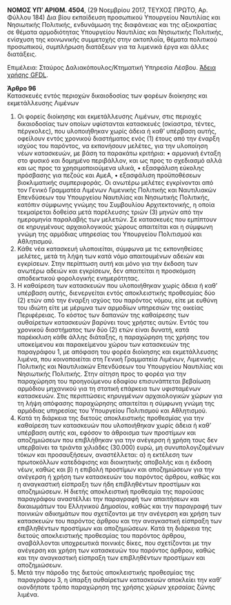 **NOMOΣ ΥΠ’ ΑΡΙΘΜ. 4504**, (29 Νοεμβρίου 2017, ΤΕΥΧΟΣ  ΠΡΩΤΟ, Αρ. Φύλλου 184)
Δια βίου εκπαίδευση προσωπικού Υπουργείου Ναυτιλίας και Νησιωτικής Πολιτικής, ενδυνάμωση της διαφάνειας και της αξιοκρατίας σε θέματα αρμοδιότητας Υπουργείου Ναυτιλίας και Νησιωτικής Πολιτικής, ενίσχυση της κοινωνικής συμμετοχής στην ακτοπλοΐα, θέματα πολιτικού προσωπικού, συμπλήρωση διατάξεων για τα λιμενικά έργα και άλλες διατάξεις. 

Επιμέλεια: Σταύρος Δαλιακόπουλος/Κτηματική Υπηρεσία Λέσβου. [Άδεια χρήσης GFDL](http://www.gnu.org/licenses/fdl.html).  

**Άρθρο 96**  
Κατασκευές εντός περιοχών δικαιοδοσίας των φορέων διοίκησης και εκμετάλλευσης Λιμένων  
1. Οι φορείς διοίκησης και εκμετάλλευσης Λιμένων, στις περιοχές δικαιοδοσίας των οποίων υφίστανται κατασκευές (σκίαστρα, τέντες, πέργκολες), που υλοποιήθηκαν χωρίς άδεια ή καθ’ υπέρβαση αυτής, οφείλουν εντός χρονικού διαστήματος ενός (1) έτους από την έναρξη ισχύος του παρόντος, να εκπονήσουν μελέτες, για την υλοποίηση νέων κατασκευών, με βάση τα παρακάτω κριτήρια:
• αρμονική ένταξη στο φυσικό και δομημένο περιβάλλον, και ως προς το σχεδιασμό αλλά και ως προς τα χρησιμοποιούμενα υλικά,
• εξασφάλιση  εύκολης  πρόσβασης  για  πεζούς  και ΑμεΑ,
• εξασφάλιση προϋποθέσεων βιοκλιματικής συμπεριφοράς.
Οι ανωτέρω μελέτες εγκρίνονται από τον Γενικό Γραμματέα Λιμένων Λιμενικής Πολιτικής και Ναυτιλιακών Επενδύσεων του Υπουργείου Ναυτιλίας και Νησιωτικής Πολιτικής, κατόπιν σύμφωνης γνώμης του Συμβουλίου Αρχιτεκτονικής, η οποία τεκμαίρεται δοθείσα μετά παρέλευσης τριών (3) μηνών από την ημερομηνία παραλαβής των μελετών. Σε κατασκευές που εμπίπτουν σε κηρυγμένους αρχαιολογικούς χώρους απαιτείται και η σύμφωνη γνώμη της αρμόδιας υπηρεσίας του Υπουργείου Πολιτισμού και Αθλητισμού.
2. Κάθε νέα κατασκευή υλοποιείται, σύμφωνα με τις εκπονηθείσες μελέτες, μετά τη λήψη των κατά νόμο απαιτουμένων αδειών και εγκρίσεων. Στην περίπτωση αυτή και μόνο για την έκδοση των ανωτέρω αδειών και εγκρίσεων, δεν απαιτείται η προσκόμιση αποδεικτικού φορολογικής ενημερότητας.
3. Η καθαίρεση των κατασκευών που υλοποιήθηκαν χωρίς άδεια ή καθ’ υπέρβαση αυτής, διενεργείται εντός αποκλειστικής προθεσμίας δύο (2) ετών από την έναρξη ισχύος του παρόντος νόμου, είτε με ευθύνη του ιδιώτη είτε με μέριμνα των αρμοδίων υπηρεσιών της οικείας Περιφέρειας. Το κόστος των δαπανών της καθαίρεσης των αυθαίρετων κατασκευών βαρύνει τους χρήστες αυτών.
Εντός του χρονικού διαστήματος των δύο (2) ετών είναι δυνατή, κατά παρέκκλιση κάθε άλλης διάταξης, η παραχώρηση της χρήσης του υποκείμενου και παρακείμενου χώρου των κατασκευών της παραγράφου 1, με απόφαση του φορέα διοίκησης και εκμετάλλευσης λιμένα, που κοινοποιείται στη Γενική Γραμματεία Λιμένων, Λιμενικής Πολιτικής και Ναυτιλιακών Επενδύσεων του Υπουργείου Ναυτιλίας και Νησιωτικής Πολιτικής. Στην αίτηση προς το φορέα για την παραχώρηση του προηγούμενου εδαφίου επισυνάπτεται βεβαίωση αρμόδιου μηχανικού για τη στατική επάρκεια των υφισταμένων κατασκευών. Στις περιπτώσεις κηρυγμένων αρχαιολογικών χώρων για τη λήψη απόφασης παραχώρησης απαιτείται η σύμφωνη γνώμη της αρμόδιας υπηρεσίας του Υπουργείου Πολιτισμού και Αθλητισμού.
4. Κατά τη διάρκεια της διετούς αποκλειστικής προθεσμίας για την καθαίρεση των κατασκευών που υλοποιήθηκαν χωρίς άδεια ή καθ’ υπέρβαση αυτής και, εφόσον το άθροισμα των προστίμων και αποζημιώσεων που επιβλήθηκαν για την ανέγερση ή χρήση τους δεν υπερβαίνει τα τριάντα χιλιάδες (30.000) ευρώ, μη συνυπολογιζομένων τόκων και προσαυξήσεων, αναστέλλεται:
α) η εκτέλεση των πρωτοκόλλων κατεδάφισης και διοικητικής αποβολής και η έκδοση νέων, καθώς και β) η επιβολή προστίμων και αποζημιώσεων για την ανέγερση ή χρήση των κατασκευών του παρόντος άρθρου, καθώς και η αναγκαστική είσπραξη των ήδη επιβληθέντων προστίμων και αποζημιώσεων.
Η διετής αποκλειστική προθεσμία της παρούσας παραγράφου αναστέλλει την παραγραφή των απαιτήσεων και δικαιωμάτων του Ελληνικού Δημοσίου, καθώς και την παραγραφή των ποινικών αδικημάτων που σχετίζονται με την ανέγερση και χρήση των κατασκευών του παρόντος άρθρου και την αναγκαστική είσπραξη των επιβληθέντων προστίμων και αποζημιώσεων. Κατά τη διάρκεια της διετούς αποκλειστικής προθεσμίας του παρόντος άρθρου, αναβάλλονται υποχρεωτικά ποινικές δίκες, που σχετίζονται με την ανέγερση και χρήση των κατασκευών του παρόντος άρθρου, καθώς και την αναγκαστική είσπραξη των επιβληθέντων προστίμων και αποζημιώσεων.
5. Μετά την πάροδο της διετούς αποκλειστικής προθεσμίας της παραγράφου 3, η ύπαρξη αυθαίρετων κατασκευών αποκλείει την καθ’ οιονδήποτε τρόπο παραχώρηση της χρήσης χώρων χερσαίας ζώνης λιμένα.
